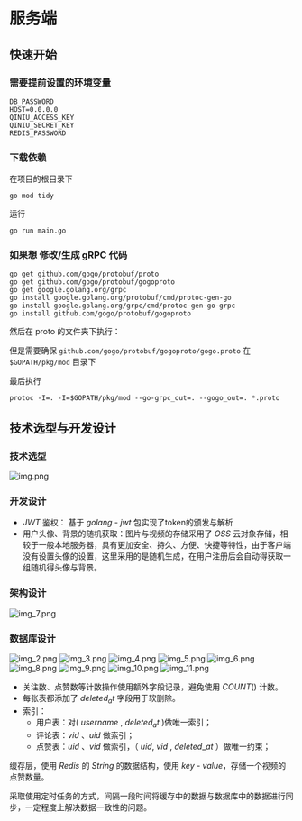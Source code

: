 # 服务端

## 快速开始
### 需要提前设置的环境变量
```
DB_PASSWORD
HOST=0.0.0.0
QINIU_ACCESS_KEY
QINIU_SECRET_KEY
REDIS_PASSWORD
```

### 下载依赖
在项目的根目录下
```
go mod tidy
```
运行
```
go run main.go
```

### 如果想 修改/生成 gRPC 代码
```
go get github.com/gogo/protobuf/proto 
go get github.com/gogo/protobuf/gogoproto
go get google.golang.org/grpc
go install google.golang.org/protobuf/cmd/protoc-gen-go
go install google.golang.org/grpc/cmd/protoc-gen-go-grpc
go install github.com/gogo/protobuf/gogoproto 
```
然后在 proto 的文件夹下执行：

但是需要确保 ```github.com/gogo/protobuf/gogoproto/gogo.proto``` 在 ```$GOPATH/pkg/mod``` 目录下

最后执行
```
protoc -I=. -I=$GOPATH/pkg/mod --go-grpc_out=. --gogo_out=. *.proto
```

## 技术选型与开发设计
### 技术选型
![img.png](img.png)

### 开发设计
* $JWT$ 鉴权： 基于 $golang$ - $jwt$ 包实现了token的颁发与解析
* 用户头像、背景的随机获取：图片与视频的存储采用了 $OSS$ 云对象存储，相较于一般本地服务器，具有更加安全、持久、方便、快捷等特性，由于客户端没有设置头像的设置，这里采用的是随机生成，在用户注册后会自动得获取一组随机得头像与背景。

### 架构设计
![img_7.png](img_7.png)

### 数据库设计

![img_2.png](img_2.png) ![img_3.png](img_3.png) ![img_4.png](img_4.png)
![img_5.png](img_5.png) ![img_6.png](img_6.png) ![img_8.png](img_8.png)
![img_9.png](img_9.png) ![img_10.png](img_10.png) ![img_11.png](img_11.png)
* 关注数、点赞数等计数操作使用额外字段记录，避免使用 $COUNT()$ 计数。 
* 每张表都添加了 $deleted_at$ 字段用于软删除。
* 索引：
    - 用户表：对( $username$ , $deleted_at$ )做唯一索引；
    - 评论表：$vid$ 、$uid$ 做索引；
    - 点赞表：$uid$ 、$vid$ 做索引，（ $uid$, $vid$ , $deleted$_$at$ ）做唯一约束；


缓存层，使用 $Redis$ 的 $String$ 的数据结构，使用 $key$ - $value$，存储一个视频的点赞数量。

采取使用定时任务的方式，间隔一段时间将缓存中的数据与数据库中的数据进行同步，一定程度上解决数据一致性的问题。